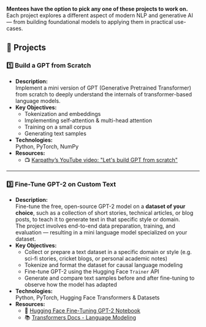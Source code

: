 **Mentees have the option to pick any one of these projects to work on.**
Each project explores a different aspect of modern NLP and generative AI — from building foundational models to applying them in practical use-cases.

## 📝 Projects

### 1️⃣ Build a GPT from Scratch
- **Description:**  
  Implement a mini version of GPT (Generative Pretrained Transformer) from scratch to deeply understand the internals of transformer-based language models.
- **Key Objectives:**  
  - Tokenization and embeddings  
  - Implementing self-attention & multi-head attention  
  - Training on a small corpus  
  - Generating text samples
- **Technologies:**  
  Python, PyTorch, NumPy
- **Resources:**  
  - 📺 [Karpathy’s YouTube video: "Let's build GPT from scratch"](https://www.youtube.com/watch?v=kCc8FmEb1nY)

---

### 3️⃣ Fine-Tune GPT-2 on Custom Text
- **Description:**  
  Fine-tune the free, open-source GPT-2 model on a **dataset of your choice**, such as a collection of short stories, technical articles, or blog posts, to teach it to generate text in that specific style or domain.  
  The project involves end-to-end data preparation, training, and evaluation — resulting in a mini language model specialized on your dataset.
- **Key Objectives:**  
  - Collect or prepare a text dataset in a specific domain or style (e.g. sci-fi stories, cricket blogs, or personal academic notes)
  - Tokenize and format the dataset for causal language modeling
  - Fine-tune GPT-2 using the Hugging Face `Trainer` API
  - Generate and compare text samples before and after fine-tuning to observe how the model has adapted
- **Technologies:**  
  Python, PyTorch, Hugging Face Transformers & Datasets
- **Resources:**  
  - 📓 [Hugging Face Fine-Tuning GPT-2 Notebook](https://colab.research.google.com/github/huggingface/notebooks/blob/main/examples/language_modeling.ipynb)  
  - 📚 [Transformers Docs - Language Modeling](https://huggingface.co/docs/transformers/tasks/language_modeling)
